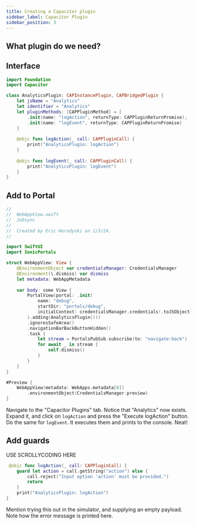 ```yaml
---
title: Creating a Capacitor plugin
sidebar_label: Capacitor Plugin
sidebar_position: 3
---
```


## What plugin do we need?

## Interface

```swift AnalyticsPlugin.swift
import Foundation
import Capacitor

class AnalyticsPlugin: CAPInstancePlugin, CAPBridgedPlugin {
    let jsName = "Analytics"
    let identifier = "Analytics"
    let pluginMethods: [CAPPluginMethod] = [
        .init(name: "logAction", returnType: CAPPluginReturnPromise),
        .init(name: "logEvent", returnType: CAPPluginReturnPromise)
    ]
    
    @objc func logAction(_ call: CAPPluginCall) {
        print("AnalyticsPlugin: logAction")
    }
    
    @objc func logEvent(_ call: CAPPluginCall) {
        print("AnalyticsPlugin: logEvent")
    }
}
```

## Add to Portal

```swift WebAppView.swift focus=14
//
//  WebAppView.swift
//  Jobsync
//
//  Created by Eric Horodyski on 1/3/24.
//

import SwiftUI
import IonicPortals

struct WebAppView: View {
    @EnvironmentObject var credentialsManager: CredentialsManager
    @Environment(\.dismiss) var dismiss
    let metadata: WebAppMetadata
    
    var body: some View {
        PortalView(portal: .init(
            name: "debug",
            startDir: "portals/debug",
            initialContext: credentialsManager.credentials!.toJSObject()
        ).adding(AnalyticsPlugin()))
        .ignoresSafeArea()
        .navigationBarBackButtonHidden()
        .task {
            let stream = PortalsPubSub.subscribe(to: "navigate:back")
            for await _ in stream {
                self.dismiss()
            }
        }
    }
}

#Preview {
    WebAppView(metadata: WebApps.metadata[0])
        .environmentObject(CredentialsManager.preview)
}
```

Navigate to the "Capacitor Plugins" tab. Notice that "Analytics" now exists. Expand it, and click on `logAction` and press the "Execute logAction" button. Do the same for `logEvent`. It executes them and prints to the console. Neat!


## Add guards

USE SCROLLYCODING HERE


```swift AnalyticsPlugin.swift
 @objc func logAction(_ call: CAPPluginCall) {
    guard let action = call.getString("action") else {
        call.reject("Input option 'action' must be provided.")
        return
    }
    print("AnalyticsPlugin: logAction")
}
```

Mention trying this out in the simulator, and supplying an empty payload. Note how the error message is printed here.